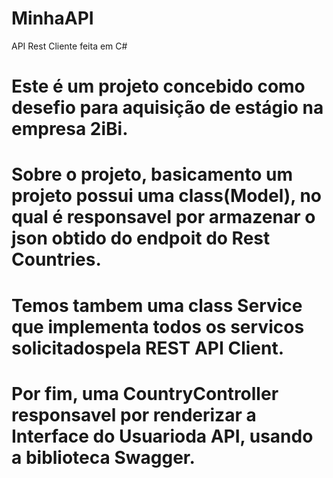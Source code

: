 # MinhaAPI
API Rest Cliente feita em C#

# Este é um projeto concebido como desefio para aquisição de estágio na empresa 2iBi.
# Sobre o projeto, basicamento um projeto possui uma class(Model), no  qual é responsavel por armazenar o json obtido do endpoit do Rest Countries.
# Temos tambem uma class Service que implementa todos os servicos solicitadospela REST API Client.
# Por fim, uma CountryController responsavel por renderizar a Interface do Usuarioda API, usando a biblioteca Swagger.
